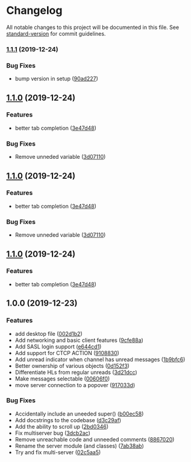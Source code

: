 # Changelog

All notable changes to this project will be documented in this file. See [standard-version](https://github.com/conventional-changelog/standard-version) for commit guidelines.

### [1.1.1](https://github-g///compare/v1.1.0...v1.1.1) (2019-12-24)


### Bug Fixes

* bump version in setup ([90ad227](https://github-g///commit/90ad227a6027315dd2fc25a63799b3f0ef07a151))

## [1.1.0](https://github-g///compare/v1.0.0...v1.1.0) (2019-12-24)


### Features

* better tab completion ([3e47d48](https://github-g///commit/3e47d48d2142f4f8663069b9896a5bdc941cd638))


### Bug Fixes

* Remove unneded variable ([3d07110](https://github-g///commit/3d07110bf4c0716a9fc0a415b8646e082fbf7e2b))

## [1.1.0](https://github-g///compare/v1.0.0...v1.1.0) (2019-12-24)


### Features

* better tab completion ([3e47d48](https://github-g///commit/3e47d48d2142f4f8663069b9896a5bdc941cd638))


### Bug Fixes

* Remove unneded variable ([3d07110](https://github-g///commit/3d07110bf4c0716a9fc0a415b8646e082fbf7e2b))

## [1.1.0](https://github-g///compare/v1.0.0...v1.1.0) (2019-12-24)


### Features

* better tab completion ([3e47d48](https://github-g///commit/3e47d48d2142f4f8663069b9896a5bdc941cd638))

## 1.0.0 (2019-12-23)


### Features

* add desktop file ([002d1b2](https://github-g///commit/002d1b2f41a430d9df00af0e572ff4eb3411fc02))
* Add networking and basic client features ([9cfe88a](https://github-g///commit/9cfe88a31cef418a9d43948a72f78db02e47a2b4))
* Add SASL login support ([e644cd1](https://github-g///commit/e644cd12acb4e9579d979f131167c44bca25af41))
* Add support for CTCP ACTION ([9108830](https://github-g///commit/9108830e10dcc5bae8ddb0e8f31470879efc2839))
* Add unread indicator when channel has unread messages ([1b9bfc6](https://github-g///commit/1b9bfc6ef5d55fe0027965f63677c036f1bcf459))
* Better ownership of various objects ([0d152f3](https://github-g///commit/0d152f38a1fdf0819db3d5a98aa64f42855f3a1c))
* Differentiate HLs from regular unreads ([3d21dcc](https://github-g///commit/3d21dcc889c6ccce37d18743c3cc176a955229b1))
* Make messages selectable ([00606f0](https://github-g///commit/00606f06ee621cb7861763c91a0713bec0457a92))
* move server connection to a popover ([917033d](https://github-g///commit/917033dc89d87e716761a636f362ffb013cde382))


### Bug Fixes

* Accidentally include an uneeded super() ([b00ec58](https://github-g///commit/b00ec5869ad8e632b1dbf6caeb0b88fb29a52260))
* Add docstrings to the codebase ([d3c29af](https://github-g///commit/d3c29af47e21c4be145af509cf6a68bb8ca30c44))
* Add the ability to scroll up ([2bd0346](https://github-g///commit/2bd0346918e6515c223f67ef1c82347721635b53))
* Fix multiserver bug ([3dcb2ac](https://github-g///commit/3dcb2ac52e8be3762de33a582290c19f06e77f46))
* Remove unreachable code and unneeded comments ([8867020](https://github-g///commit/8867020f891a49b2d32147e9848cb33b6e339d09))
* Rename the server module (and classes) ([7ab38ab](https://github-g///commit/7ab38ab5378b36a9d9f0d5d8abc70322679b289b))
* Try and fix multi-server ([02c5aa5](https://github-g///commit/02c5aa58290084a0d6dd36211296751852a97506))
